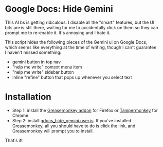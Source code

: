 # Google Docs: Hide Gemini
This AI bs is getting ridiculous. I disable all the "smart" features, but the UI bits are is still there, waiting for me to accidentally click on them so they can prompt me to re-enable it. It's annoying and I hate it.

This script hides the following pieces of the Gemini ui on Google Docs, which seems like everything at the time of writing, though I can't guarantee I haven't missed something:
* gemini button in top nav
* "help me write" context menu item
* "help me write" sidebar button
* Inline "refine" button that pops up whenever you select text

# Installation

* Step 1: install the [Greasemonkey addon](https://addons.mozilla.org/en-US/firefox/addon/greasemonkey/) for Firefox or [Tampermonkey](https://chromewebstore.google.com/detail/tampermonkey/dhdgffkkebhmkfjojejmpbldmpobfkfo) for Chrome.
* Step 2: install [gdocs_hide_gemini.user.js](https://github.com/lshillman/UserScripts/raw/refs/heads/main/Google%20Docs:%20hide%20gemini/gdocs_hide_gemini.user.js). If you've installed Greasemonkey, all you should have to do is click the link, and Greasemonkey will prompt you to install.

That's it!
